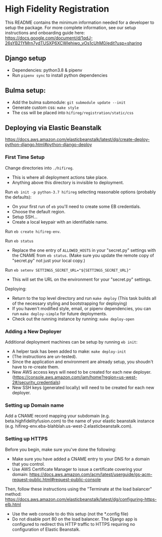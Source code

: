 # High Fidelity Registration
This README contains the minimum information needed for a developer to setup the package.
For more complete information, see our setup instructions and onboarding guide here:
https://docs.google.com/document/d/1qdJ-26sYB21YMrn7ydTUSXP6XCWlehiwo_vOs1cUhM0/edit?usp=sharing

## Django setup
- Dependencies: python3.8 & pipenv
- Run `pipenv sync` to install python dependencies

## Bulma setup:
- Add the bulma submodule: `git submodule update --init`
- Generate custom css: `make style`
- The css will be placed into `hifireg/registration/static/css`

## Deploying via Elastic Beanstalk
https://docs.aws.amazon.com/elasticbeanstalk/latest/dg/create-deploy-python-django.html#python-django-deploy

### First Time Setup
Change directories into `./hifireg`.
- This is where all deployment actions take place.
- Anything above this directory is invisible to deployment.

Run `eb init -p python-3.7 hifireg` selecting reasonable options (probably the defaults):
- On your first run of `eb` you'll need to create some EB credentials.
- Choose the default region.
- Setup SSH...
- Create a local keypair with an identifiable name.

Run `eb create hifireg-env`.

Run `eb status`
- Replace the one entry of `ALLOWED_HOSTS` in your "secret.py" settings with the CNAME from `eb status`.
  (Make sure you update the remote copy of "secret.py" not just your local copy.)

Run `eb setenv SETTINGS_SECRET_URL="${SETTINGS_SECRET_URL}"`
- This will set the URL on the environment for your "secret.py" settings.

Deploying:
- Return to the top level directory and run `make deploy`
  (This task builds all of the necessary styling and bootstrapping for deploying)
- If you haven't modified style, email, or pipenv dependencies, you can run `make deploy-simple` for future deployments.
- Check out the running instance by running: `make deploy-open`

### Adding a New Deployer
Additional deployment machines can be setup by running `eb init`:
- A helper task has been added to make: `make deploy-init`
- (The instructions are un-tested).
- Since the application and environment are already setup, you shoudn't have to re-create them.
- New AWS access keys will need to be created for each new deployer.
  (https://console.aws.amazon.com/iam/home?region=us-west-2#/security_credentials)
- New SSH keys (generated locally) will need to be created for each new deployer.

### Setting up Domain name
Add a CNAME record mapping your subdomain 
(e.g. beta.highfidelityfusion.com) 
to the name of your elastic beanstalk instance
(e.g. hifireg-env.eba-blahblah.us-west-2.elasticbeanstalk.com).

### Setting up HTTPS
Before you begin, make sure you've done the following:
- Make sure you have added a CNAME entry to your DNS for a domain that you control.
- Use AWS Certificate Manager to issue a certificate covering your domain:
  https://docs.aws.amazon.com/acm/latest/userguide/gs-acm-request-public.html#request-public-console

Then, follow these instructions using the "Terminate at the load balancer" method:
https://docs.aws.amazon.com/elasticbeanstalk/latest/dg/configuring-https-elb.html
- Use the web console to do this setup (not the *.config file)
- Do not disable port 80 on the load balancer. The Django app is configured 
  to redirect this HTTP traffic to HTTPS requiring no configuration of Elastic Beanstalk.
